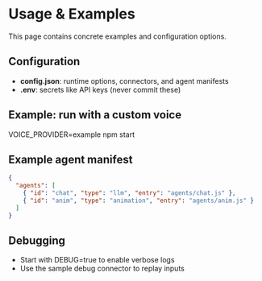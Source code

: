 # Usage & Examples

This page contains concrete examples and configuration options.

## Configuration

- **config.json**: runtime options, connectors, and agent manifests
- **.env**: secrets like API keys (never commit these)

## Example: run with a custom voice

  VOICE_PROVIDER=example npm start

## Example agent manifest

```json
{
  "agents": [
    { "id": "chat", "type": "llm", "entry": "agents/chat.js" },
    { "id": "anim", "type": "animation", "entry": "agents/anim.js" }
  ]
}
```

## Debugging

- Start with DEBUG=true to enable verbose logs
- Use the sample debug connector to replay inputs
